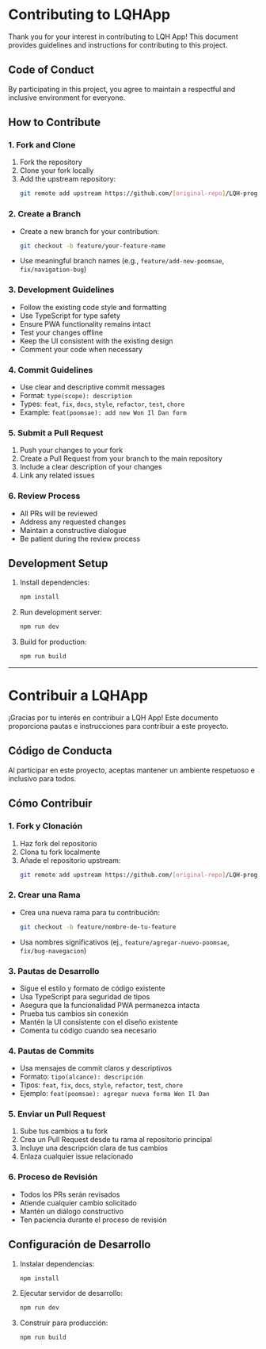 # Contributing to LQHApp

Thank you for your interest in contributing to LQH App! This document provides guidelines and instructions for contributing to this project.

## Code of Conduct

By participating in this project, you agree to maintain a respectful and inclusive environment for everyone.

## How to Contribute

### 1. Fork and Clone
1. Fork the repository
2. Clone your fork locally
3. Add the upstream repository:
   ```bash
   git remote add upstream https://github.com/[original-repo]/LQH-program.git
   ```

### 2. Create a Branch
- Create a new branch for your contribution:
  ```bash
  git checkout -b feature/your-feature-name
  ```
- Use meaningful branch names (e.g., `feature/add-new-poomsae`, `fix/navigation-bug`)

### 3. Development Guidelines
- Follow the existing code style and formatting
- Use TypeScript for type safety
- Ensure PWA functionality remains intact
- Test your changes offline
- Keep the UI consistent with the existing design
- Comment your code when necessary

### 4. Commit Guidelines
- Use clear and descriptive commit messages
- Format: `type(scope): description`
- Types: `feat`, `fix`, `docs`, `style`, `refactor`, `test`, `chore`
- Example: `feat(poomsae): add new Won Il Dan form`

### 5. Submit a Pull Request
1. Push your changes to your fork
2. Create a Pull Request from your branch to the main repository
3. Include a clear description of your changes
4. Link any related issues

### 6. Review Process
- All PRs will be reviewed
- Address any requested changes
- Maintain a constructive dialogue
- Be patient during the review process

## Development Setup

1. Install dependencies:
   ```bash
   npm install
   ```

2. Run development server:
   ```bash
   npm run dev
   ```

3. Build for production:
   ```bash
   npm run build
   ```

---

# Contribuir a LQHApp

¡Gracias por tu interés en contribuir a LQH App! Este documento proporciona pautas e instrucciones para contribuir a este proyecto.

## Código de Conducta

Al participar en este proyecto, aceptas mantener un ambiente respetuoso e inclusivo para todos.

## Cómo Contribuir

### 1. Fork y Clonación
1. Haz fork del repositorio
2. Clona tu fork localmente
3. Añade el repositorio upstream:
   ```bash
   git remote add upstream https://github.com/[original-repo]/LQH-program.git
   ```

### 2. Crear una Rama
- Crea una nueva rama para tu contribución:
  ```bash
  git checkout -b feature/nombre-de-tu-feature
  ```
- Usa nombres significativos (ej., `feature/agregar-nuevo-poomsae`, `fix/bug-navegacion`)

### 3. Pautas de Desarrollo
- Sigue el estilo y formato de código existente
- Usa TypeScript para seguridad de tipos
- Asegura que la funcionalidad PWA permanezca intacta
- Prueba tus cambios sin conexión
- Mantén la UI consistente con el diseño existente
- Comenta tu código cuando sea necesario

### 4. Pautas de Commits
- Usa mensajes de commit claros y descriptivos
- Formato: `tipo(alcance): descripción`
- Tipos: `feat`, `fix`, `docs`, `style`, `refactor`, `test`, `chore`
- Ejemplo: `feat(poomsae): agregar nueva forma Won Il Dan`

### 5. Enviar un Pull Request
1. Sube tus cambios a tu fork
2. Crea un Pull Request desde tu rama al repositorio principal
3. Incluye una descripción clara de tus cambios
4. Enlaza cualquier issue relacionado

### 6. Proceso de Revisión
- Todos los PRs serán revisados
- Atiende cualquier cambio solicitado
- Mantén un diálogo constructivo
- Ten paciencia durante el proceso de revisión

## Configuración de Desarrollo

1. Instalar dependencias:
   ```bash
   npm install
   ```

2. Ejecutar servidor de desarrollo:
   ```bash
   npm run dev
   ```

3. Construir para producción:
   ```bash
   npm run build
   ``` 